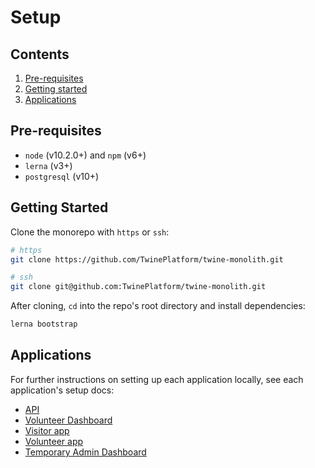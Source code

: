 # Setup

## Contents

1. [Pre-requisites](#prerequisites)
1. [Getting started](#getting-started)
1. [Applications](#applications)

## Pre-requisites
* `node` (v10.2.0+) and `npm` (v6+)
* `lerna` (v3+)
* `postgresql` (v10+)

## Getting Started
Clone the monorepo with `https` or `ssh`:

```sh
# https
git clone https://github.com/TwinePlatform/twine-monolith.git
```

```sh
# ssh
git clone git@github.com:TwinePlatform/twine-monolith.git
```

After cloning, `cd` into the repo's root directory and install dependencies:
```sh
lerna bootstrap
```

## Applications
For further instructions on setting up each application locally, see each application's setup docs:

* [API](../api/docs)
* [Volunteer Dashboard](../dashboard-app/docs)
* [Visitor app](../visitor-app/docs)
* [Volunteer app](../volunteer-app/docs)
* [Temporary Admin Dashboard](../temp-admin-dashboard-app/docs)
